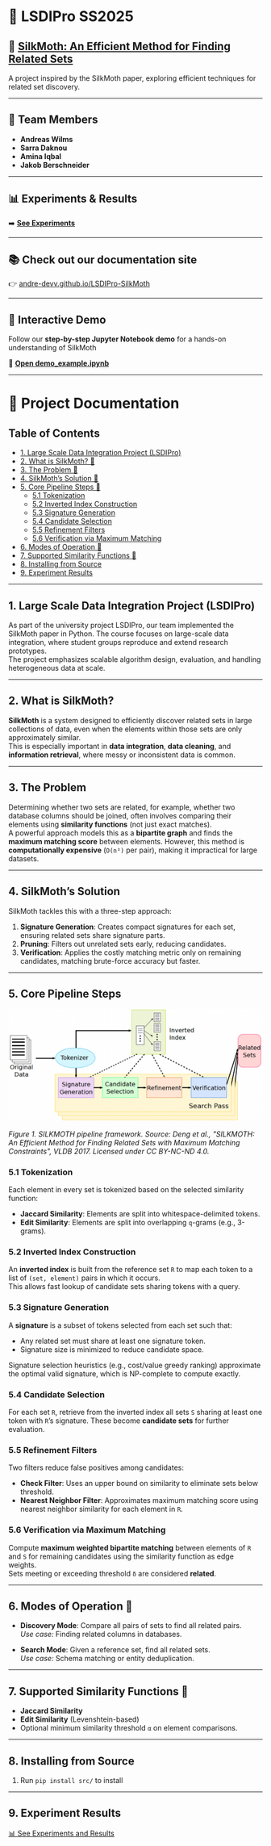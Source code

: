 # 🦋 LSDIPro SS2025

## 📄 [SilkMoth: An Efficient Method for Finding Related Sets](https://doi.org/10.14778/3115404.3115413)

A project inspired by the SilkMoth paper, exploring efficient techniques for related set discovery.

---

## 👥 Team Members
- **Andreas Wilms**
- **Sarra Daknou**
- **Amina Iqbal**
- **Jakob Berschneider**

---

## 📊 Experiments & Results
➡️ [**See Experiments**](experiments/README.md)

--- 

## 📚 Check out our documentation site
👉 [andre-devv.github.io/LSDIPro-SilkMoth](https://andre-devv.github.io/LSDIPro-SilkMoth/)


---

## 🧪 Interactive Demo

Follow our **step-by-step Jupyter Notebook demo** for a hands-on understanding of SilkMoth

📓 [**Open demo_example.ipynb**](demo_example.ipynb)

---

# 📘 Project Documentation

## Table of Contents

- [1. Large Scale Data Integration Project (LSDIPro)](#1-large-scale-data-integration-project-lsdipro)  
- [2. What is SilkMoth? 🐛](#2-what-is-silkmoth)  
- [3. The Problem 🧩](#3-the-problem)  
- [4. SilkMoth’s Solution 🚀](#4-silkmoths-solution)  
- [5. Core Pipeline Steps 🔁](#5-core-pipeline-steps)  
  - [5.1 Tokenization](#51-tokenization)  
  - [5.2 Inverted Index Construction](#52-inverted-index-construction)  
  - [5.3 Signature Generation](#53-signature-generation)  
  - [5.4 Candidate Selection](#54-candidate-selection)  
  - [5.5 Refinement Filters](#55-refinement-filters)  
  - [5.6 Verification via Maximum Matching](#56-verification-via-maximum-matching)  
- [6. Modes of Operation 🧪](#6-modes-of-operation-)  
- [7. Supported Similarity Functions 📐](#7-supported-similarity-functions-)  
- [8. Installing from Source](#8-installing-from-source)  
- [9. Experiment Results](#9-experiment-results)  

---

## 1. Large Scale Data Integration Project (LSDIPro)

As part of the university project LSDIPro, our team implemented the SilkMoth paper in Python. The course focuses on large-scale data integration, where student groups reproduce and extend research prototypes.  
The project emphasizes scalable algorithm design, evaluation, and handling heterogeneous data at scale.

---

## 2. What is SilkMoth?

**SilkMoth** is a system designed to efficiently discover related sets in large collections of data, even when the elements within those sets are only approximately similar.  
This is especially important in **data integration**, **data cleaning**, and **information retrieval**, where messy or inconsistent data is common.

---

## 3. The Problem

Determining whether two sets are related, for example, whether two database columns should be joined, often involves comparing their elements using **similarity functions** (not just exact matches).  
A powerful approach models this as a **bipartite graph** and finds the **maximum matching score** between elements. However, this method is **computationally expensive** (`O(n³)` per pair), making it impractical for large datasets.

---

## 4. SilkMoth’s Solution

SilkMoth tackles this with a three-step approach:

1. **Signature Generation**: Creates compact signatures for each set, ensuring related sets share signature parts.  
2. **Pruning**: Filters out unrelated sets early, reducing candidates.  
3. **Verification**: Applies the costly matching metric only on remaining candidates, matching brute-force accuracy but faster.

---

## 5. Core Pipeline Steps

![Figure 1: SILKMOTH Framework Overview](docs/figures/Pipeline.png)

*Figure 1. SILKMOTH pipeline framework. Source: Deng et al., "SILKMOTH: An Efficient Method for Finding Related Sets with Maximum Matching Constraints", VLDB 2017. Licensed under CC BY-NC-ND 4.0.*

### 5.1 Tokenization

Each element in every set is tokenized based on the selected similarity function:  
- **Jaccard Similarity**: Elements are split into whitespace-delimited tokens.  
- **Edit Similarity**: Elements are split into overlapping `q`-grams (e.g., 3-grams).

### 5.2 Inverted Index Construction

An **inverted index** is built from the reference set `R` to map each token to a list of `(set, element)` pairs in which it occurs.  
This allows fast lookup of candidate sets sharing tokens with a query.

### 5.3 Signature Generation

A **signature** is a subset of tokens selected from each set such that:  
- Any related set must share at least one signature token.  
- Signature size is minimized to reduce candidate space.

Signature selection heuristics (e.g., cost/value greedy ranking) approximate the optimal valid signature, which is NP-complete to compute exactly.

### 5.4 Candidate Selection

For each set `R`, retrieve from the inverted index all sets `S` sharing at least one token with `R`’s signature. These become **candidate sets** for further evaluation.

### 5.5 Refinement Filters

Two filters reduce false positives among candidates:  
- **Check Filter**: Uses an upper bound on similarity to eliminate sets below threshold.  
- **Nearest Neighbor Filter**: Approximates maximum matching score using nearest neighbor similarity for each element in `R`.

### 5.6 Verification via Maximum Matching

Compute **maximum weighted bipartite matching** between elements of `R` and `S` for remaining candidates using the similarity function as edge weights.  
Sets meeting or exceeding threshold `δ` are considered **related**.

---

## 6. Modes of Operation 🧪

- **Discovery Mode**: Compare all pairs of sets to find all related pairs.  
  *Use case:* Finding related columns in databases.

- **Search Mode**: Given a reference set, find all related sets.  
  *Use case:* Schema matching or entity deduplication.

---

## 7. Supported Similarity Functions 📐

- **Jaccard Similarity**  
- **Edit Similarity** (Levenshtein-based)  
- Optional minimum similarity threshold `α` on element comparisons.

---

## 8. Installing from Source

1. Run `pip install src/` to install
---


## 9. Experiment Results

[📊 See Experiments and Results](experiments/README.md)
